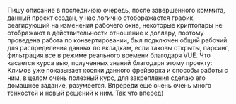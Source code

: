 Пишу описание в последниюю очередь, после завершенного коммита, данный проект создан, у нас логично отоборажается график, реагирующий на изменения рабочего окна, некоторые криптопары не отображают в действительности отношение к доллару, поэтому проведена работа по конвертировании, был подключен общий рабочий для распределения данных по вкладкам, если таковы открыты, парсинг, фильтрация все в режиме реального времени благодаря VUE. 
Что касается курса вью, полученных знаний благодаря этому проекту: 
Климов уже показывает косяки данного фрейворка и способы работы с ним, в целом очень полезный курс, для закрепления сделаю его домашнее задание, разумеется. Впререди еще очень очень много тонкостей и новый решений к ним. Так что вперед) 
